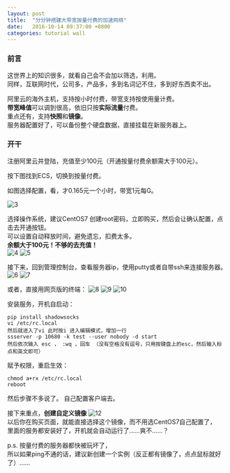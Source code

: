 ```yaml
---
layout: post
title:  "分分钟搭建大带宽按量付费的加速网络"
date:   2016-10-14 09:37:00 +0800
categories: tutorial wall
---
```


### 前言
这世界上的知识很多，就看自己会不会加以筛选，利用。  
同样，互联网时代，公司多，产品多，多到名词记不住，多到好东西卖不出。  

阿里云的海外主机，支持按小时付费，带宽支持按使用量计费。  
**带宽峰值**可以调到很高，依旧只按**实际流量**付费。  
重点还有，支持**快照**和**镜像**。  
服务器配置好了，可以备份整个硬盘数据，直接挂载在新服务器上。  

### 开干

注册阿里云并登陆，充值至少100元（开通按量付费余额需大于100元）。  

按下图找到ECS，切换到按量付费。  

如图选择配置，看，才0.165元一个小时，带宽1元每G。  

![3](http://hlcdn.b0.upaiyun.com/blog/2016/10/14/3.png)

选择操作系统，建议CentOS7 创建root密码，立即购买，然后会让确认配置，点击去开通按钮。  
可以设置自动释放时间，避免遗忘，扣费太多。  
**余额大于100元！不够的去充值！**  
![4](http://hlcdn.b0.upaiyun.com/blog/2016/10/14/4.png)
![5](http://hlcdn.b0.upaiyun.com/blog/2016/10/14/5.png)

接下来，回到管理控制台，查看服务器ip，使用putty或者自带ssh来连接服务器。  
![6](http://hlcdn.b0.upaiyun.com/blog/2016/10/14/6.png)
![7](http://hlcdn.b0.upaiyun.com/blog/2016/10/14/7.png)

或者，直接用网页版的终端：
![8](http://hlcdn.b0.upaiyun.com/blog/2016/10/14/8.png)
![9](http://hlcdn.b0.upaiyun.com/blog/2016/10/14/9.png)
![10](http://hlcdn.b0.upaiyun.com/blog/2016/10/14/10.png)

安装服务，开机自启动：  
```
pip install shadowsocks
vi /etc/rc.local
然后就进入了vi 此时按i 进入编辑模式，增加一行
ssserver -p 10680 -k test --user nobody -d start
然后依次输入 esc ， :wq ，回车 （没有空格没有逗号，只用按键盘上的esc，然后输入标点和英文即可）
```  

赋予权限，重启生效：  
```
chmod a+rx /etc/rc.local  
reboot
```  

然后步骤不多说了。 自己配置客户端去。


接下来重点，**创建自定义镜像**
![12](http://hlcdn.b0.upaiyun.com/blog/2016/10/14/12.png)  
以后你在购买页面，就能直接选择这个镜像，而不用选CentOS7自己配置了，  
里面的服务都安装好了，开机就会自动运行了……爽不……？

p.s. 按量付费的服务器都快被玩坏了，  
所以如果ping不通的话，建议新创建一个实例（反正都有镜像了，点点鼠标就好了）……